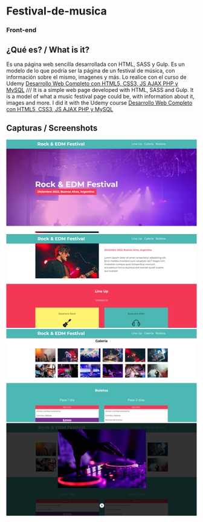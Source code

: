 # Festival-de-musica
### Front-end

## ¿Qué es? / What is it?
Es una página web sencilla desarrollada con HTML, SASS y Gulp. Es un modelo de lo que podría ser la página de un festival de música, con información sobre el mismo, imagenes y más.
Lo realice con el curso de Udemy [Desarrollo Web Completo con HTML5, CSS3, JS AJAX PHP y MySQL](https://www.udemy.com/course/desarrollo-web-completo-con-html5-css3-js-php-y-mysql/)
///
It is a simple web page developed with HTML, SASS and Gulp. It is a model of what a music festival page could be, with information about it, images and more.
I did it with the Udemy course [Desarrollo Web Completo con HTML5, CSS3, JS AJAX PHP y MySQL](https://www.udemy.com/course/desarrollo-web-completo-con-html5-css3-js-php-y-mysql/)

## Capturas / Screenshots

<div aling="center">
    <img src='./capturas/Captura1.png'>
    <img src='./capturas/Captura2.png'>
    <img src='./capturas/Captura3.png'>
    <img src='./capturas/Captura4.png'>
</div>
